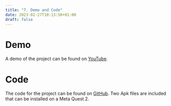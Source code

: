 ```yaml
---
title: "7. Demo and Code"
date: 2023-02-27T10:13:50+01:00
draft: false
---
```

# Demo
A demo of the project can be found on [YouTube](https://www.youtube.com/watch?v=nwIDhQDjOUo).
# Code
The code for the project can be found on [GitHub](https://github.com/TheSkynet1337/VRKayaking).
Two Apk files are included that can be installed on a Meta Quest 2.
